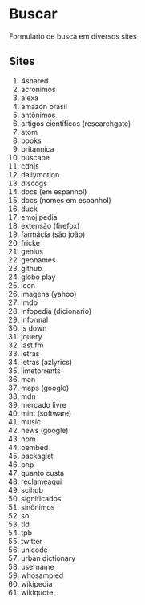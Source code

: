 # Buscar
Formulário de busca em diversos sites

## Sites
1. 4shared
1. acronimos
1. alexa
1. amazon brasil
1. antônimos
1. artigos científicos (researchgate)
1. atom
1. books
1. britannica
1. buscape
1. cdnjs
1. dailymotion
1. discogs
1. docs (em espanhol)
1. docs (nomes em espanhol)
1. duck
1. emojipedia
1. extensão (firefox)
1. farmácia (são joão)
1. fricke
1. genius
1. geonames
1. github
1. globo play
1. icon
1. imagens (yahoo)
1. imdb
1. infopedia (dicionario)
1. informal
1. is down
1. jquery
1. last.fm
1. letras
1. letras (azlyrics)
1. limetorrents
1. man
1. maps (google)
1. mdn
1. mercado livre
1. mint (software)
1. music
1. news (google)
1. npm
1. oembed
1. packagist
1. php
1. quanto custa
1. reclameaqui
1. scihub
1. significados
1. sinônimos
1. so
1. tld
1. tpb
1. twitter
1. unicode
1. urban dictionary
1. username
1. whosampled
1. wikipedia
1. wikiquote
